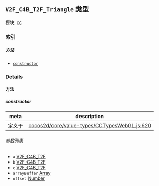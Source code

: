 ## `V2F_C4B_T2F_Triangle` 类型



模块: [cc](../modules/cc.md)





### 索引



##### 方法

  - [`constructor`](#constructor) 



### Details




<!-- Method Block -->
#### 方法


##### constructor



| meta | description |
|------|-------------|
| 定义于 | [cocos2d/core/value-types/CCTypesWebGL.js:620](https://github.com/cocos-creator/engine/blob/79542d65dc19c8718cb54c9afa022e8f91855f48/cocos2d/core/value-types/CCTypesWebGL.js#L620) |

###### 参数列表
- `a` <a href="../classes/V2F_C4B_T2F.html" class="crosslink">V2F_C4B_T2F</a> 
- `b` <a href="../classes/V2F_C4B_T2F.html" class="crosslink">V2F_C4B_T2F</a> 
- `c` <a href="../classes/V2F_C4B_T2F.html" class="crosslink">V2F_C4B_T2F</a> 
- `arrayBuffer` <a href="https://developer.mozilla.org/en/JavaScript/Reference/Global_Objects/Array" class="crosslink external" target="_blank">Array</a> 
- `offset` <a href="https://developer.mozilla.org/en/JavaScript/Reference/Global_Objects/Number" class="crosslink external" target="_blank">Number</a> 



